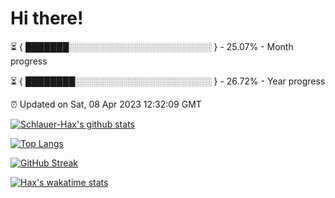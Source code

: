 # Hi there!

⏳ { ███████░░░░░░░░░░░░░░░░░░░░░░░ } - 25.07% - Month progress

⏳ { ████████░░░░░░░░░░░░░░░░░░░░░░ } - 26.72% - Year progress

⏰ Updated on Sat, 08 Apr 2023 12:32:09 GMT


[![Schlauer-Hax's github stats](https://github-readme-stats.vercel.app/api?username=Schlauer-Hax&show_icons=true&theme=dark&count_private=true)](https://github.com/Schlauer-Hax)


[![Top Langs](https://github-readme-stats.vercel.app/api/top-langs/?username=Schlauer-Hax&layout=compact&theme=dark)](https://github.com/Schlauer-Hax?tab=repositories)

[![GitHub Streak](https://streak-stats.demolab.com?user=Schlauer-Hax&theme=dark)](https://git.io/streak-stats)

[![Hax's wakatime stats](https://github-readme-stats.vercel.app/api/wakatime?username=Hax&theme=dark)](https://wakatime.com/@Hax)

